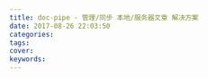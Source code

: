 ```yaml
---
title: doc-pipe - 管理/同步 本地/服务器文章 解决方案
date: 2017-08-26 22:03:50
categories:
tags:
cover:
keywords:
---
```



